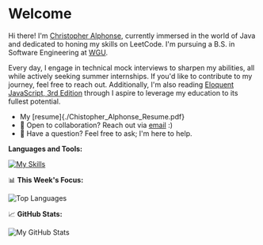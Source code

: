 # Welcome

Hi there! I'm [Christopher Alphonse](https://christopheralphonse.com), currently immersed in the world of Java and dedicated to honing my skills on LeetCode. I'm pursuing a B.S. in Software Engineering at [WGU](https://www.wgu.edu/online-it-degrees/software-engineering-bachelors-program.html#_).

Every day, I engage in technical mock interviews to sharpen my abilities, all while actively seeking summer internships. If you'd like to contribute to my journey, feel free to reach out. Additionally, I'm also reading [Eloquent JavaScript, 3rd Edition](https://www.amazon.com/Eloquent-JavaScript-3rd-Introduction-Programming/dp/1593279507) through I aspire to leverage my education to its fullest potential.
<br/>

- My [resume]{./Chistopher_Alphonse_Resume.pdf}
- 💼 Open to collaboration? Reach out via [email](mailto:chris.freelance.dev@gmail.com) :)
- 💬 Have a question? Feel free to ask; I'm here to help.

**Languages and Tools:**

[![My Skills](https://skillicons.dev/icons?i=java,ts,js,python,nodejs,mongodb,postgres,svelte,vue,vercel,firebase,prisma,redis,docker,react,next,vite,tailwind,bootstrap,django,figma,xd,ps,pr,linux,vscode,&theme=dark)](https://skillicons.dev)

📊 **This Week's Focus:**


![Top Languages](https://github-readme-stats.vercel.app/api/top-langs/?username=christopherAlphonse&hide=css,scss,html&theme=radical)



📈 **GitHub Stats:**

![My GitHub Stats](https://github-readme-stats.vercel.app/api?username=christopheralphonse&show_icons=true&theme=radical)
